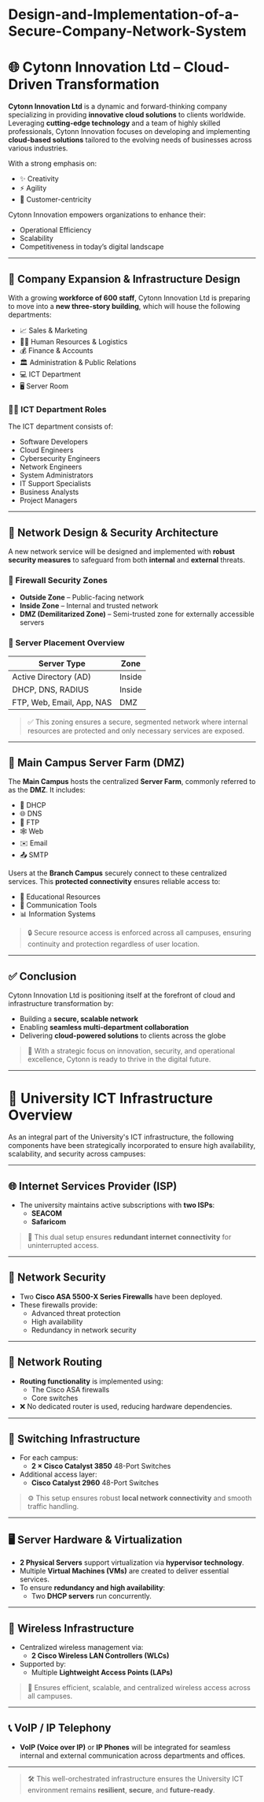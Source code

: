 # Design-and-Implementation-of-a-Secure-Company-Network-System


# 🌐 Cytonn Innovation Ltd – Cloud-Driven Transformation

**Cytonn Innovation Ltd** is a dynamic and forward-thinking company specializing in providing **innovative cloud solutions** to clients worldwide. Leveraging **cutting-edge technology** and a team of highly skilled professionals, Cytonn Innovation focuses on developing and implementing **cloud-based solutions** tailored to the evolving needs of businesses across various industries.

With a strong emphasis on:

- ✨ Creativity  
- ⚡ Agility  
- 👥 Customer-centricity  

Cytonn Innovation empowers organizations to enhance their:

- Operational Efficiency  
- Scalability  
- Competitiveness in today’s digital landscape  

---

## 🏢 Company Expansion & Infrastructure Design

With a growing **workforce of 600 staff**, Cytonn Innovation Ltd is preparing to move into a **new three-story building**, which will house the following departments:

- 📈 Sales & Marketing  
- 🧑‍💼 Human Resources & Logistics  
- 💰 Finance & Accounts  
- 🏛️ Administration & Public Relations  
- 💻 ICT Department  
- 🖥️ Server Room  

### 🧑‍💻 ICT Department Roles

The ICT department consists of:

- Software Developers  
- Cloud Engineers  
- Cybersecurity Engineers  
- Network Engineers  
- System Administrators  
- IT Support Specialists  
- Business Analysts  
- Project Managers  

---

## 🔐 Network Design & Security Architecture

A new network service will be designed and implemented with **robust security measures** to safeguard from both **internal** and **external** threats.

### 🧱 Firewall Security Zones

- **Outside Zone** – Public-facing network  
- **Inside Zone** – Internal and trusted network  
- **DMZ (Demilitarized Zone)** – Semi-trusted zone for externally accessible servers  

### 📁 Server Placement Overview

| Server Type                     | Zone         |
|--------------------------------|--------------|
| Active Directory (AD)          | Inside       |
| DHCP, DNS, RADIUS              | Inside       |
| FTP, Web, Email, App, NAS      | DMZ          |

> ✅ This zoning ensures a secure, segmented network where internal resources are protected and only necessary services are exposed.

---

## 🏫 Main Campus Server Farm (DMZ)

The **Main Campus** hosts the centralized **Server Farm**, commonly referred to as the **DMZ**. It includes:

- 📡 DHCP  
- 🌐 DNS  
- 📁 FTP  
- 🕸️ Web  
- ✉️ Email  
- 📤 SMTP  

Users at the **Branch Campus** securely connect to these centralized services. This **protected connectivity** ensures reliable access to:

- 📘 Educational Resources  
- 💬 Communication Tools  
- 📊 Information Systems  

> 🔒 Secure resource access is enforced across all campuses, ensuring continuity and protection regardless of user location.

---

## ✅ Conclusion

Cytonn Innovation Ltd is positioning itself at the forefront of cloud and infrastructure transformation by:

- Building a **secure, scalable network**
- Enabling **seamless multi-department collaboration**
- Delivering **cloud-powered solutions** to clients across the globe

> 💼 With a strategic focus on innovation, security, and operational excellence, Cytonn is ready to thrive in the digital future.

---
# 🏫 University ICT Infrastructure Overview

As an integral part of the University's ICT infrastructure, the following components have been strategically incorporated to ensure high availability, scalability, and security across campuses:

---

## 🌐 Internet Services Provider (ISP)

- The university maintains active subscriptions with **two ISPs**:
  - **SEACOM**
  - **Safaricom**

> 🔁 This dual setup ensures **redundant internet connectivity** for uninterrupted access.

---

## 🔐 Network Security

- Two **Cisco ASA 5500-X Series Firewalls** have been deployed.
- These firewalls provide:
  - Advanced threat protection  
  - High availability  
  - Redundancy in network security

---

## 🧭 Network Routing

- **Routing functionality** is implemented using:
  - The Cisco ASA firewalls  
  - Core switches  
- ❌ No dedicated router is used, reducing hardware dependencies.

---

## 🔀 Switching Infrastructure

- For each campus:
  - **2 × Cisco Catalyst 3850** 48-Port Switches
- Additional access layer:
  - **Cisco Catalyst 2960** 48-Port Switches

> ⚙️ This setup ensures robust **local network connectivity** and smooth traffic handling.

---

## 🖥️ Server Hardware & Virtualization

- **2 Physical Servers** support virtualization via **hypervisor technology**.
- Multiple **Virtual Machines (VMs)** are created to deliver essential services.
- To ensure **redundancy and high availability**:
  - Two **DHCP servers** run concurrently.

---

## 📡 Wireless Infrastructure

- Centralized wireless management via:
  - **2 Cisco Wireless LAN Controllers (WLCs)**
- Supported by:
  - Multiple **Lightweight Access Points (LAPs)**

> 📶 Ensures efficient, scalable, and centralized wireless access across all campuses.

---

## 📞 VoIP / IP Telephony

- **VoIP (Voice over IP)** or **IP Phones** will be integrated for seamless internal and external communication across departments and offices.

---

> 🛠️ This well-orchestrated infrastructure ensures the University ICT environment remains **resilient**, **secure**, and **future-ready**.


